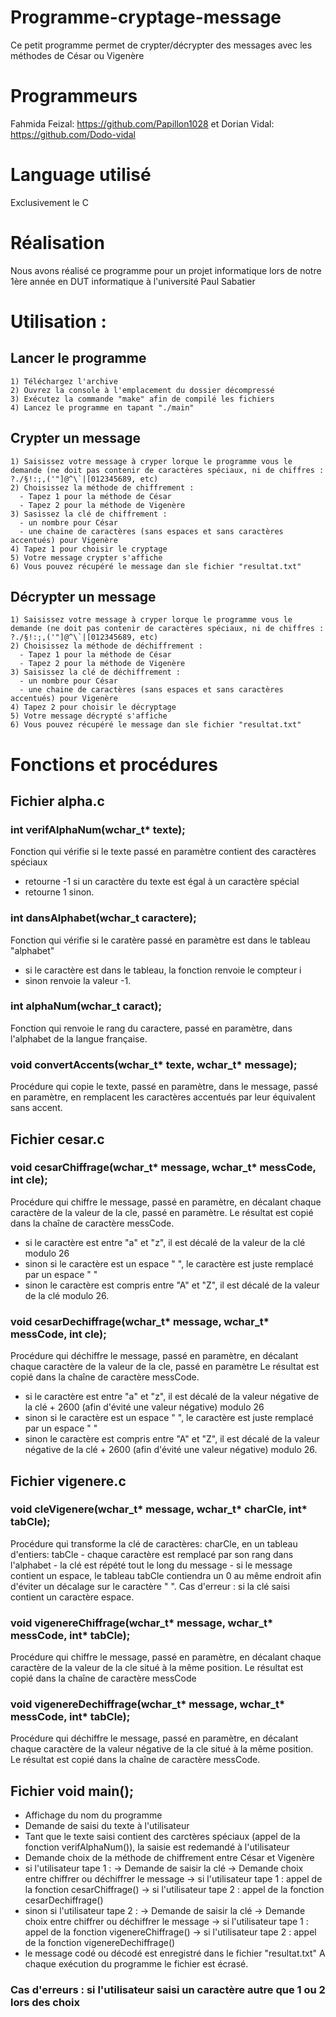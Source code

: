 # Programme-cryptage-message
Ce petit programme permet de crypter/décrypter des messages avec les méthodes de César ou Vigenère

# Programmeurs
Fahmida Feizal: https://github.com/Papillon1028 et Dorian Vidal: https://github.com/Dodo-vidal

# Language utilisé
Exclusivement le C

# Réalisation
Nous avons réalisé ce programme pour un projet informatique lors de notre 1ère année en DUT informatique à l'université Paul Sabatier

# Utilisation :
 ## Lancer le programme
    1) Téléchargez l'archive
    2) Ouvrez la console à l'emplacement du dossier décompressé
    3) Exécutez la commande "make" afin de compilé les fichiers
    4) Lancez le programme en tapant "./main"
    
 ## Crypter un message
    1) Saisissez votre message à cryper lorque le programme vous le demande (ne doit pas contenir de caractères spéciaux, ni de chiffres : ?./§!:;,('"]@^\`|[012345689, etc)
    2) Choisissez la méthode de chiffrement : 
      - Tapez 1 pour la méthode de César 
      - Tapez 2 pour la méthode de Vigenère
    3) Sasissez la clé de chiffrement : 
      - un nombre pour César 
      - une chaine de caractères (sans espaces et sans caractères accentués) pour Vigenère
    4) Tapez 1 pour choisir le cryptage
    5) Votre message crypter s'affiche
    6) Vous pouvez récupéré le message dan sle fichier "resultat.txt"
    
 ## Décrypter un message
    1) Saisissez votre message à cryper lorque le programme vous le demande (ne doit pas contenir de caractères spéciaux, ni de chiffres : ?./§!:;,('"]@^\`|[012345689, etc)
    2) Choisissez la méthode de déchiffrement : 
      - Tapez 1 pour la méthode de César 
      - Tapez 2 pour la méthode de Vigenère
    3) Saisissez la clé de déchiffrement :
      - un nombre pour César 
      - une chaine de caractères (sans espaces et sans caractères accentués) pour Vigenère
    4) Tapez 2 pour choisir le décryptage
    5) Votre message décrypté s'affiche
    6) Vous pouvez récupéré le message dan sle fichier "resultat.txt"

# Fonctions et procédures
 ## Fichier alpha.c
  ### int verifAlphaNum(wchar_t* texte);
   Fonction qui vérifie si le texte passé en paramètre contient des caractères spéciaux
   - retourne -1 si un caractère du texte est égal à un caractère spécial
   - retourne 1 sinon.
  ### int dansAlphabet(wchar_t caractere);
   Fonction qui vérifie si le caratère passé en paramètre est dans le tableau "alphabet" 
   - si le caractère est dans le tableau, la fonction renvoie le compteur i
   - sinon renvoie la valeur -1.
  ### int alphaNum(wchar_t caract);
   Fonction qui renvoie le rang du caractere, passé en paramètre, dans l'alphabet de la langue française.
  ### void convertAccents(wchar_t* texte, wchar_t* message);
   Procédure qui copie le texte, passé en paramètre, dans le message, passé en paramètre,
   en remplacent les caractères accentués par leur équivalent sans accent.
   
 ## Fichier cesar.c
  ### void cesarChiffrage(wchar_t* message, wchar_t* messCode, int cle);
   Procédure qui chiffre le message, passé en paramètre, en décalant chaque caractère de la valeur de la cle, passé en paramètre.
   Le résultat est copié dans la chaîne de caractère messCode.
   - si le caractère est entre "a" et "z", il est décalé de la valeur de la clé modulo 26
   - sinon si le caractère est un espace " ", le caractère est juste remplacé par un espace " "
   - sinon le caractère est compris entre "A" et "Z", il est décalé de la valeur de la clé modulo 26.
  ### void cesarDechiffrage(wchar_t* message, wchar_t* messCode, int cle);
   Procédure qui déchiffre le message, passé en paramètre, en décalant chaque caractère de la valeur de la cle, passé en paramètre
   Le résultat est copié dans la chaîne de caractère messCode.
   - si le caractère est entre "a" et "z", il est décalé de la valeur négative de la clé + 2600 (afin d'évité une valeur négative) modulo 26
   - sinon si le caractère est un espace " ", le caractère est juste remplacé par un espace " "
   - sinon le caractère est compris entre "A" et "Z", il est décalé de la valeur négative de la clé + 2600 (afin d'évité une valeur négative) modulo 26.
   
 ## Fichier vigenere.c
  ### void cleVigenere(wchar_t* message, wchar_t* charCle, int* tabCle);
   Procédure qui transforme la clé de caractères: charCle, en un tableau d'entiers: tabCle
	  - chaque caractère est remplacé par son rang dans l'alphabet
	  - la clé est répété tout le long du message
	  - si le message contient un espace, le tableau tabCle contiendra un 0 au même endroit afin d'éviter un décalage sur le caractère " ".
   Cas d'erreur : si la clé saisi contient un caractère espace.
  ### void vigenereChiffrage(wchar_t* message, wchar_t* messCode, int* tabCle);
   Procédure qui chiffre le message, passé en paramètre, en décalant chaque caractère de la valeur de la cle situé à la même position.
   Le résultat est copié dans la chaîne de caractère messCode
  ### void vigenereDechiffrage(wchar_t* message, wchar_t* messCode, int* tabCle);
   Procédure qui déchiffre le message, passé en paramètre, en décalant chaque caractère de la valeur négative de la cle situé à la même position.
   Le résultat est copié dans la chaîne de caractère messCode.
   
 ## Fichier void main();
  - Affichage du nom du programme
  - Demande de saisi du texte à l'utilisateur
  - Tant que le texte saisi contient des carctères spéciaux (appel de la fonction verifAlphaNum()), la saisie est redemandé à l'utilisateur
  - Demande choix de la méthode de chiffrement entre César et Vigenère
  - si l'utilisateur tape 1 : 
    -> Demande de saisir la clé
    -> Demande choix entre chiffrer ou déchiffrer le message
    -> si l'utilisateur tape 1 : appel de la fonction cesarChiffrage()
    -> si l'utilisateur tape 2 : appel de la fonction cesarDechiffrage()
  - sinon si l'utilisateur tape 2 :
    -> Demande de saisir la clé
    -> Demande choix entre chiffrer ou déchiffrer le message
    -> si l'utilisateur tape 1 : appel de la fonction vigenereChiffrage()
    -> si l'utilisateur tape 2 : appel de la fonction vigenereDechiffrage()
  - le message codé ou décodé est enregistré dans le fichier "resultat.txt"
    A chaque exécution du programme le fichier est écrasé.
    
  ### Cas d'erreurs : si l'utilisateur saisi un caractère autre que 1 ou 2 lors des choix
